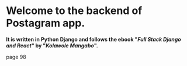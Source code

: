 # Welcome to the backend of Postagram app.
**It is written in Python Django and follows the ebook "*Full Stack Django and React*" by "*Kolawole Mangabo*".**

page 98